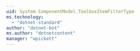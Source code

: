 ```yaml
---
uid: System.ComponentModel.ToolboxItemFilterType
ms.technology: 
  - "dotnet-standard"
author: "dotnet-bot"
ms.author: "dotnetcontent"
manager: "wpickett"
---
```

